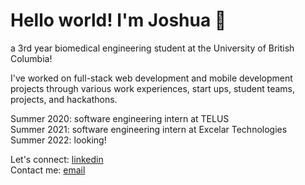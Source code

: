 # Hello world! I'm Joshua 👋

a 3rd year biomedical engineering student at the University of British Columbia!<br />

I've worked on full-stack web development and mobile development projects through various work experiences, start ups, student teams, projects, and hackathons. 

Summer 2020: software engineering intern at TELUS<br />
Summer 2021: software engineering intern at Excelar Technologies<br />
Summer 2022: looking!<br />

Let's connect: [linkedin](https://linkedin.com/in/joshparksj)<br />
Contact me: [email](joshuaparksj@gmail.com)
